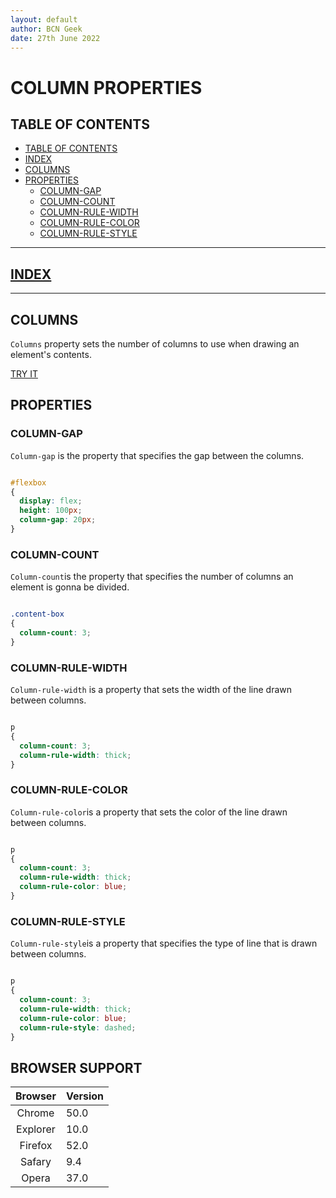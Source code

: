 ```yaml
---
layout: default
author: BCN Geek
date: 27th June 2022
---
```


# COLUMN PROPERTIES

## TABLE OF CONTENTS

- [TABLE OF CONTENTS](#table-of-contents)
- [INDEX](#index)
- [COLUMNS](#columns)
- [PROPERTIES](#columns-properties)
  - [COLUMN-GAP](#column-gap)
  - [COLUMN-COUNT](#column-count)
  - [COLUMN-RULE-WIDTH](#column-rule-width)
  - [COLUMN-RULE-COLOR](#column-rule-color)
  - [COLUMN-RULE-STYLE](#column-rule-style)

---

## [INDEX](./index.md)

---

## COLUMNS

`Columns` property sets the number of columns to use when drawing an element's contents.

[TRY IT](https://www.w3schools.com/cssref/playdemo.asp?filename=playcss_columns)

## PROPERTIES

### COLUMN-GAP

`Column-gap` is the property that specifies the gap between the columns.

```CSS

#flexbox 
{
  display: flex;
  height: 100px;
  column-gap: 20px;
}

```

### COLUMN-COUNT

`Column-count`is the property that specifies the number of columns an element is gonna be divided.

```CSS

.content-box 
{
  column-count: 3;
}

```

### COLUMN-RULE-WIDTH

`Column-rule-width` is a property that sets the width of the line drawn between columns.

```CSS

p 
{
  column-count: 3;
  column-rule-width: thick;
}

```

### COLUMN-RULE-COLOR

`Column-rule-color`is a property that sets the color of the line drawn between columns.

```CSS

p 
{
  column-count: 3;
  column-rule-width: thick;
  column-rule-color: blue;
}

```

### COLUMN-RULE-STYLE

`Column-rule-style`is a property that specifies the type of line that is drawn between columns.

```CSS

p 
{
  column-count: 3;
  column-rule-width: thick;
  column-rule-color: blue;
  column-rule-style: dashed;
}

```

## BROWSER SUPPORT

| Browser | Version |
|:----:|:-------------|
| Chrome  | 50.0 |
| Explorer  | 10.0 |
| Firefox | 52.0 |
| Safary | 9.4 |
| Opera | 37.0 |
